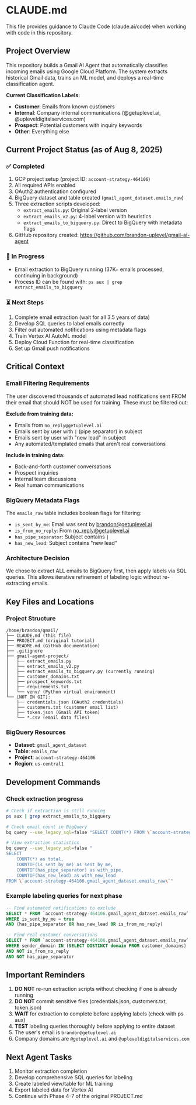 # CLAUDE.md

This file provides guidance to Claude Code (claude.ai/code) when working with code in this repository.

## Project Overview

This repository builds a Gmail AI Agent that automatically classifies incoming emails using Google Cloud Platform. The system extracts historical Gmail data, trains an ML model, and deploys a real-time classification agent.

**Current Classification Labels:**
- **Customer**: Emails from known customers
- **Internal**: Company internal communications (@getuplevel.ai, @upleveldigitalservices.com)
- **Prospect**: Potential customers with inquiry keywords
- **Other**: Everything else

## Current Project Status (as of Aug 8, 2025)

### ✅ Completed
1. GCP project setup (project ID: `account-strategy-464106`)
2. All required APIs enabled
3. OAuth2 authentication configured
4. BigQuery dataset and table created (`gmail_agent_dataset.emails_raw`)
5. Three extraction scripts developed:
   - `extract_emails.py`: Original 2-label version
   - `extract_emails_v2.py`: 4-label version with heuristics
   - `extract_emails_to_bigquery.py`: Direct to BigQuery with metadata flags
6. GitHub repository created: https://github.com/brandon-uplevel/gmail-ai-agent

### 🔄 In Progress
- Email extraction to BigQuery running (37K+ emails processed, continuing in background)
- Process ID can be found with: `ps aux | grep extract_emails_to_bigquery`

### ⏳ Next Steps
1. Complete email extraction (wait for all 3.5 years of data)
2. Develop SQL queries to label emails correctly
3. Filter out automated notifications using metadata flags
4. Train Vertex AI AutoML model
5. Deploy Cloud Function for real-time classification
6. Set up Gmail push notifications

## Critical Context

### Email Filtering Requirements
The user discovered thousands of automated lead notifications sent FROM their email that should NOT be used for training. These must be filtered out:

**Exclude from training data:**
- Emails from `no_reply@getuplevel.ai`
- Emails sent by user with ` | ` (pipe separator) in subject
- Emails sent by user with "new lead" in subject
- Any automated/templated emails that aren't real conversations

**Include in training data:**
- Back-and-forth customer conversations
- Prospect inquiries
- Internal team discussions
- Real human communications

### BigQuery Metadata Flags
The `emails_raw` table includes boolean flags for filtering:
- `is_sent_by_me`: Email was sent by brandon@getuplevel.ai
- `is_from_no_reply`: From no_reply@getuplevel.ai
- `has_pipe_separator`: Subject contains ` | `
- `has_new_lead`: Subject contains "new lead"

### Architecture Decision
We chose to extract ALL emails to BigQuery first, then apply labels via SQL queries. This allows iterative refinement of labeling logic without re-extracting emails.

## Key Files and Locations

### Project Structure
```
/home/brandon/gmail/
├── CLAUDE.md (this file)
├── PROJECT.md (original tutorial)
├── README.md (GitHub documentation)
├── .gitignore
├── gmail-agent-project/
│   ├── extract_emails.py
│   ├── extract_emails_v2.py
│   ├── extract_emails_to_bigquery.py (currently running)
│   ├── customer_domains.txt
│   ├── prospect_keywords.txt
│   ├── requirements.txt
│   └── venv/ (Python virtual environment)
└── [NOT IN GIT]:
    ├── credentials.json (OAuth2 credentials)
    ├── customers.txt (customer email list)
    ├── token.json (Gmail API token)
    └── *.csv (email data files)
```

### BigQuery Resources
- **Dataset**: `gmail_agent_dataset`
- **Table**: `emails_raw`
- **Project**: `account-strategy-464106`
- **Region**: `us-central1`

## Development Commands

### Check extraction progress
```bash
# Check if extraction is still running
ps aux | grep extract_emails_to_bigquery

# Check email count in BigQuery
bq query --use_legacy_sql=false "SELECT COUNT(*) FROM \`account-strategy-464106.gmail_agent_dataset.emails_raw\`"

# View extraction statistics
bq query --use_legacy_sql=false "
SELECT 
    COUNT(*) as total,
    COUNTIF(is_sent_by_me) as sent_by_me,
    COUNTIF(has_pipe_separator) as with_pipe,
    COUNTIF(has_new_lead) as with_new_lead
FROM \`account-strategy-464106.gmail_agent_dataset.emails_raw\`"
```

### Example labeling queries for next phase
```sql
-- Find automated notifications to exclude
SELECT * FROM `account-strategy-464106.gmail_agent_dataset.emails_raw`
WHERE is_sent_by_me = true 
AND (has_pipe_separator OR has_new_lead OR is_from_no_reply)

-- Find real customer conversations
SELECT * FROM `account-strategy-464106.gmail_agent_dataset.emails_raw`
WHERE sender_domain IN (SELECT DISTINCT domain FROM customer_domains)
AND NOT is_from_no_reply
AND NOT has_pipe_separator
```

## Important Reminders

1. **DO NOT** re-run extraction scripts without checking if one is already running
2. **DO NOT** commit sensitive files (credentials.json, customers.txt, token.json)
3. **WAIT** for extraction to complete before applying labels (check with ps aux)
4. **TEST** labeling queries thoroughly before applying to entire dataset
5. The user's email is `brandon@getuplevel.ai`
6. Company domains are `@getuplevel.ai` and `@upleveldigitalservices.com`

## Next Agent Tasks

1. Monitor extraction completion
2. Develop comprehensive SQL queries for labeling
3. Create labeled view/table for ML training
4. Export labeled data for Vertex AI
5. Continue with Phase 4-7 of the original PROJECT.md